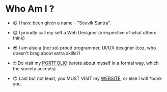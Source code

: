 # Who Am I ?

* 😃 I have been given a name - "Souvik Santra". 

* 😋 I proudly call my self a Web Designer (irrespective of what others think)

* 😎 I am also a (not so) proud programmer, UI/UX designer (coz, who doesn't brag about extra skills?)

* 🤓 Do visit my [PORTFOLIO](https://s01k.github.io) (wrote about myself in a formal way, which the society accepts)

* 🙃 Last but not least, you MUST VISIT my [WEBSITE](https://souviksantra.netlify.app), or else I will *bonk you.
